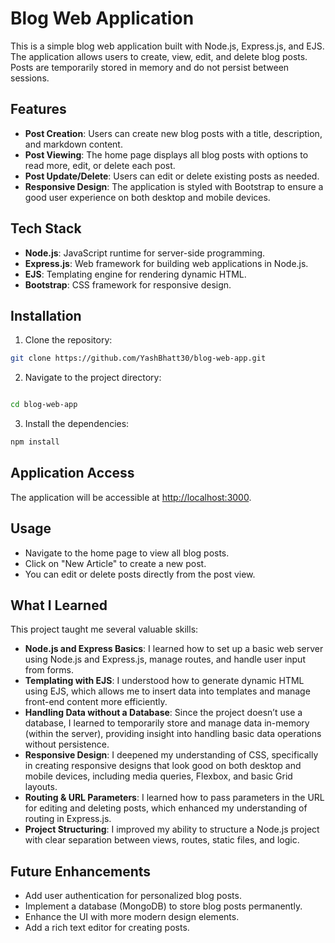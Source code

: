 
# Blog Web Application

This is a simple blog web application built with Node.js, Express.js, and EJS. The application allows users to create, view, edit, and delete blog posts. Posts are temporarily stored in memory and do not persist between sessions.

## Features

- **Post Creation**: Users can create new blog posts with a title, description, and markdown content.
- **Post Viewing**: The home page displays all blog posts with options to read more, edit, or delete each post.
- **Post Update/Delete**: Users can edit or delete existing posts as needed.
- **Responsive Design**: The application is styled with Bootstrap to ensure a good user experience on both desktop and mobile devices.

## Tech Stack

- **Node.js**: JavaScript runtime for server-side programming.
- **Express.js**: Web framework for building web applications in Node.js.
- **EJS**: Templating engine for rendering dynamic HTML.
- **Bootstrap**: CSS framework for responsive design.




## Installation

1. Clone the repository:

```bash
git clone https://github.com/YashBhatt30/blog-web-app.git
```

2. Navigate to the project directory:

```bash

cd blog-web-app
```
3. Install the dependencies:
```bash
npm install
```


## Application Access

The application will be accessible at [http://localhost:3000](http://localhost:3000).

## Usage

- Navigate to the home page to view all blog posts.
- Click on "New Article" to create a new post.
- You can edit or delete posts directly from the post view.

## What I Learned

This project taught me several valuable skills:

- **Node.js and Express Basics**: I learned how to set up a basic web server using Node.js and Express.js, manage routes, and handle user input from forms.
- **Templating with EJS**: I understood how to generate dynamic HTML using EJS, which allows me to insert data into templates and manage front-end content more efficiently.
- **Handling Data without a Database**: Since the project doesn’t use a database, I learned to temporarily store and manage data in-memory (within the server), providing insight into handling basic data operations without persistence.
- **Responsive Design**: I deepened my understanding of CSS, specifically in creating responsive designs that look good on both desktop and mobile devices, including media queries, Flexbox, and basic Grid layouts.
- **Routing & URL Parameters**: I learned how to pass parameters in the URL for editing and deleting posts, which enhanced my understanding of routing in Express.js.
- **Project Structuring**: I improved my ability to structure a Node.js project with clear separation between views, routes, static files, and logic.

## Future Enhancements

- Add user authentication for personalized blog posts.
- Implement a database (MongoDB) to store blog posts permanently.
- Enhance the UI with more modern design elements.
- Add a rich text editor for creating posts.
